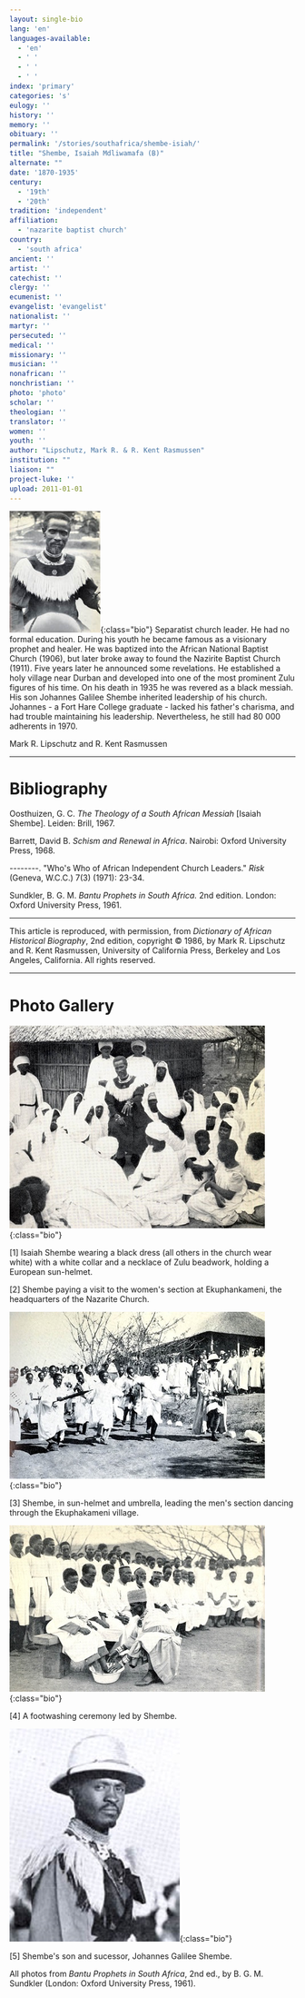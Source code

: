 ```yaml
---
layout: single-bio
lang: 'en'
languages-available:
  - 'en'
  - ' '
  - ' '
  - ' '
index: 'primary'
categories: 's'
eulogy: ''
history: ''
memory: ''
obituary: ''
permalink: '/stories/southafrica/shembe-isiah/'
title: "Shembe, Isaiah Mdliwamafa (B)"
alternate: ""
date: '1870-1935'
century:
  - '19th'
  - '20th'
tradition: 'independent'
affiliation:
  - 'nazarite baptist church'
country:
  - 'south africa'
ancient: ''
artist: ''
catechist: ''
clergy: ''
ecumenist: ''
evangelist: 'evangelist'
nationalist: ''
martyr: ''
persecuted: ''
medical: ''
missionary: ''
musician: ''
nonafrican: ''
nonchristian: ''
photo: 'photo'
scholar: ''
theologian: ''
translator: ''
women: ''
youth: ''
author: "Lipschutz, Mark R. & R. Kent Rasmussen"
institution: ""
liaison: ""
project-luke: ''
upload: 2011-01-01
---
```


![Shembe](/images/bio-pics/southafrica/shembe-isiah/shembe_isaiah0001.jpg){:class="bio"} Separatist church leader. He had no formal education.  During his youth he became famous as a visionary prophet and healer.  He was baptized into the African National Baptist Church (1906), but later broke away to found the Nazirite Baptist Church (1911).  Five years later he announced some revelations.  He established a holy village near Durban and developed into one of the most prominent Zulu figures of his time.  On his death in 1935 he was revered as a black messiah.  His son Johannes Galilee Shembe inherited leadership of his church.  Johannes - a Fort Hare College graduate - lacked his father's charisma, and had trouble maintaining his leadership.  Nevertheless, he still had 80 000 adherents in 1970.

Mark R. Lipschutz and R. Kent Rasmussen

---

# Bibliography

Oosthuizen, G. C.  *The Theology of a South African Messiah* [Isaiah Shembe].  Leiden: Brill, 1967.

Barrett, David B.  *Schism and Renewal in Africa*.  Nairobi: Oxford University Press, 1968.

--------.   "Who's Who of African Independent Church Leaders."  *Risk* (Geneva, W.C.C.) 7(3) (1971): 23-34.

Sundkler, B. G. M.  *Bantu Prophets in South Africa.*  2nd edition.  London: Oxford University Press, 1961.


---

This article is reproduced, with permission, from *Dictionary of African Historical Biography*, 2nd edition, copyright &copy; 1986, by Mark R. Lipschutz and R. Kent Rasmussen,  University of California Press, Berkeley and Los Angeles, California.  All rights reserved.

---

# Photo Gallery

![Isaiah Shembe and group](/images/bio-pics/southafrica/shembe-isiah/shembe-i-group.jpg){:class="bio"}

[1] Isaiah Shembe wearing a black dress (all others in the church wear white) with a white collar and a necklace of Zulu beadwork, holding a European sun-helmet.

[2] Shembe paying a visit to the women's section at Ekuphankameni, the headquarters of the Nazarite Church.

![Shembe dancing](/images/bio-pics/southafrica/shembe-isiah/shembe-i-dancing.jpg){:class="bio"}

[3] Shembe, in sun-helmet and umbrella, leading the men's section dancing through the Ekuphakameni village.

![Shembe footwashing](/images/bio-pics/southafrica/shembe2-isaiah/shembe-i-footwashing.jpg){:class="bio"}

[4] A footwashing ceremony led by Shembe.

![Johannes G. Shembe](/images/bio-pics/southafrica/shembe-isiah/shembe-j-goduka.jpg){:class="bio"}

[5] Shembe's son and sucessor, Johannes Galilee Shembe.

All photos from *Bantu Prophets in South Africa*, 2nd ed., by B. G. M. Sundkler (London: Oxford University Press, 1961).

